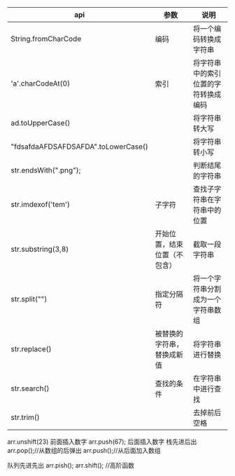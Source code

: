 api|参数|说明
--|--|--
String.fromCharCode|编码|将一个编码转换成字符串
'a'.charCodeAt(0)|索引|将字符串中的索引位置的字符转换成编码
ad.toUpperCase()||将字符串转大写
"fdsafdaAFDSAFDSAFDA".toLowerCase()||将字符串转小写
str.endsWith(".png");||判断结尾的字符串|判断字符串是不是以**结尾
str.imdexof('tem')|子字符|查找子字符串在字符串中的位置
str.substring(3,8)|开始位置，结束位置（不包含）|截取一段字符串
str.split("")|指定分隔符|将一个字符串分割成为一个字符串数组
str.replace()|被替换的字符串，替换成新值|将字符串进行替换
str.search()|查找的条件|在字符串中进行查找
str.trim()||去掉前后空格


arr.unshift(23)  前面插入数字
arr.push(67); 后面插入数字
栈先进后出
arr.pop();//从数组的后弹出
arr.push();//从后面加入数组

队列先进先出
arr.pish();
arr.shift();
//高阶函数